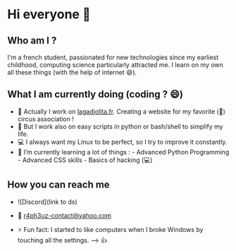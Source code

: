 # Hi everyone 👋

<!-- It's nice to look at this code but look at the code of my other repositories instead 😀 -->

## Who am I ?
  I'm a french student, passionated for new technologies since my earliest childhood, computing science particularly attracted me.
I learn on my own all these things (with the help of internet :smile:).

## What I am currently doing (coding ? 😄)

- 🎪 Actually I work on [lagadjolita.fr](lagadjolita.fr). Creating a website for my favorite (💓) circus association !
- 🐍 But I work also on easy scripts in python or bash/shell to simplify my life.
- 💻 I always want my Linux to be perfect, so I try to improve it constantly.
- 🌱 I’m currently learning a lot of things : 
      - Advanced Python Programming
      - Advanced CSS skills 
      - Basics of hacking (💻)

## How you can reach me
- ![Discord](link to ds)
- 📧 [r4ph3uz-contact@yahoo.com](mailto:r4ph3uz-contact@yahoo.com)

- ⚡ Fun fact: I started to like computers when I broke Windows by touching all the settings.
--> :+1:
